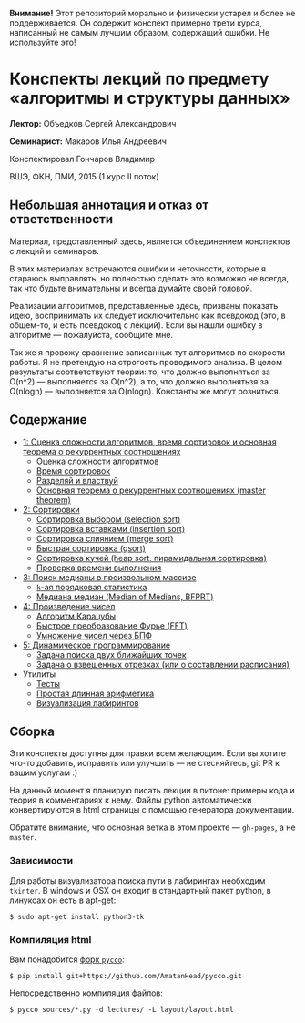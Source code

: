 __Внимание!__ Этот репозиторий морально и физически устарел и более не поддерживается. Он содержит конспект примерно трети курса, написанный не самым лучшим образом, содержащий ошибки. Не используйте это!


# Конспекты лекций по предмету «алгоритмы и структуры данных»

__Лектор:__ Объедков Сергей Александрович

__Семинарист:__ Макаров Илья Андреевич

Конспектировал Гончаров Владимир

ВШЭ, ФКН, ПМИ, 2015 (1 курс II поток)


## Небольшая аннотация и отказ от ответственности

Материал, представленный здесь, является объединением
конспектов с лекций и семинаров.

В этих материалах встречаются ошибки и неточности, которые я стараюсь выправлять,
но полностью сделать это возможно не всегда, так что будьте внимательны
и всегда думайте своей головой.

Реализации алгоритмов, представленные здесь, призваны показать идею,
воспринимать их следует исключительно как псевдокод (это, в общем-то,
и есть псевдокод с лекций). Если вы нашли ошибку в алгоритме —
пожалуйста, сообщите мне.

Так же я провожу сравнение записанных тут алгоритмов по скорости работы.
Я не претендую на строгость проводимого анализа.
В целом результаты соответствуют теории:
то, что должно выполняться за O(n^2)&nbsp;— выполняется за O(n^2),
а то, что должно выполнятьзя за O(nlogn)&nbsp;— выполняется за O(nlogn).
Константы же могут розниться.


## Содержание

*   [1: Оценка сложности алгоритмов, время сортировок и основная теорема о рекуррентных соотношениях][l1]
    *    [Оценка сложности алгоритмов][l1.1]
    *    [Время сортировок][l1.2]
    *    [Разделяй и властвуй][l1.3]
    *    [Основная теорема о рекуррентных соотношениях (master theorem)][l1.4]
*   [2: Cортировки][l2]
    *   [Сортировка выбором (selection sort)][l2.1]
    *   [Сортировка вставками (insertion sort)][l2.2]
    *   [Сортировка слиянием (merge sort)][l2.3]
    *   [Быстрая сортировка (qsort)][l2.4]
    *   [Сортировка кучей (heap sort, пирамидальная сортировка)][l2.5]
    *   [Проверка времени выполнения][l2.6]
*   [3: Поиск медианы в произвольном массиве][l3]
    *    [`k`-ая порядковая статистика][l3.1]
    *    [Медиана медиан (Median of Medians, BFPRT)][l3.2]
*   [4: Произведение чисел][l4]
     *   [Алгоритм Карацубы][l4.1]
     *   [Быстрое преобразование Фурье (FFT)][l4.2]
     *   [Умножение чисел через БПФ][l4.3]
*   [5: Динамическое программирование][l5]
     *   [Задача поиска двух ближайших точек][l5.1]
     *   [Задача о взвешенных отрезках (или о составлении расписания)][l5.2]
*   Утилиты
    *   [Тесты][utilities.tests]
    *   [Простая длинная арифметика][utilities.mp_helpers]
    *   [Визуализация лабиринтов][utilities.maze_plot]


## Сборка

Эти конспекты доступны для правки всем желающим. Если вы хотите что-то добавить,
исправить или улучшить — не стесняйтесь, git PR к вашим услугам :)

На данный момент я планирую писать лекции в питоне: примеры кода и
теория в комментариях к нему. Файлы python автоматически конвертируются
в html страницы с помощью генератора документации.

Обратите внимание, что основная ветка в этом проекте — `gh-pages`, а не `master`.

### Зависимости

Для работы визуализатора поиска пути в лабиринтах необходим `tkinter`.
В windows и OSX он входит в стандартный пакет python, в линуксах он есть в apt-get:

    $ sudo apt-get install python3-tk

### Компиляция html

Вам понадобится [форк `pycco`](https://github.com/AmatanHead/pycco):

    $ pip install git+https://github.com/AmatanHead/pycco.git

Непосредственно компиляция файлов:

    $ pycco sources/*.py -d lectures/ -L layout/layout.html


[l1]: http://amatanhead.github.io/programming-lectures-deprecated/lectures/sorts_theory.html
[l1.1]: http://amatanhead.github.io/programming-lectures-deprecated/lectures/sorts_theory.html#section-3
[l1.2]: http://amatanhead.github.io/programming-lectures-deprecated/lectures/sorts_theory.html#section-5
[l1.3]: http://amatanhead.github.io/programming-lectures-deprecated/lectures/sorts_theory.html#section-7
[l1.4]: http://amatanhead.github.io/programming-lectures-deprecated/lectures/sorts_theory.html#section-9

[l2]: http://amatanhead.github.io/programming-lectures-deprecated/lectures/sorts.html
[l2.1]: http://amatanhead.github.io/programming-lectures-deprecated/lectures/sorts.html#section-2
[l2.2]: http://amatanhead.github.io/programming-lectures-deprecated/lectures/sorts.html#section-4
[l2.3]: http://amatanhead.github.io/programming-lectures-deprecated/lectures/sorts.html#section-6
[l2.4]: http://amatanhead.github.io/programming-lectures-deprecated/lectures/sorts.html#section-8
[l2.5]: http://amatanhead.github.io/programming-lectures-deprecated/lectures/sorts.html#section-10
[l2.6]: http://amatanhead.github.io/programming-lectures-deprecated/lectures/sorts.html#section-12

[l3]: http://amatanhead.github.io/programming-lectures-deprecated/lectures/median.html
[l3.1]: http://amatanhead.github.io/programming-lectures-deprecated/lectures/median.html#section-2
[l3.2]: http://amatanhead.github.io/programming-lectures-deprecated/lectures/median.html#section-4

[l4]: http://amatanhead.github.io/programming-lectures-deprecated/lectures/product.html
[l4.1]: http://amatanhead.github.io/programming-lectures-deprecated/lectures/product.html#section-2
[l4.2]: http://amatanhead.github.io/programming-lectures-deprecated/lectures/product.html#section-4
[l4.3]: http://amatanhead.github.io/programming-lectures-deprecated/lectures/product.html#section-6

[l5]: http://amatanhead.github.io/programming-lectures-deprecated/lectures/dynamics.html
[l5.1]: http://amatanhead.github.io/programming-lectures-deprecated/lectures/dynamics.html#section-2
[l5.2]: http://amatanhead.github.io/programming-lectures-deprecated/lectures/dynamics.html#section-4
[l5.2]: http://amatanhead.github.io/programming-lectures-deprecated/lectures/dynamics.html#section-6

[utilities.tests]: http://amatanhead.github.io/programming-lectures-deprecated/lectures/tests.html
[utilities.mp_helpers]: http://amatanhead.github.io/programming-lectures-deprecated/lectures/mp_helpers.html
[utilities.maze_plot]: http://amatanhead.github.io/programming-lectures-deprecated/lectures/maze_plot.html
